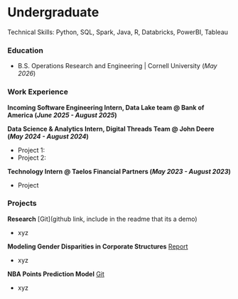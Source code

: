 # Undergraduate
Technical Skills: Python, SQL, Spark, Java, R, Databricks, PowerBI, Tableau
### Education
- B.S. Operations Research and Engineering | Cornell University (_May 2026_)								       		

### Work Experience
**Incoming Software Engineering Intern, Data Lake team @ Bank of America (_June 2025 - August 2025_)**

**Data Science & Analytics Intern, Digital Threads Team @ John Deere (_May 2024 - August 2024_)**
- Project 1:
- Project 2:

**Technology Intern @ Taelos Financial Partners (_May 2023 - August 2023_)**
- Project

### Projects

**Research**
[Git](github link, include in the readme that its a demo)
- xyz

**Modeling Gender Disparities in Corporate Structures**
[Report](abc.com)
- xyz

**NBA Points Prediction Model**
[Git](abc.com)
- xyz
